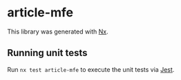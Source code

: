 # article-mfe

This library was generated with [Nx](https://nx.dev).

## Running unit tests

Run `nx test article-mfe` to execute the unit tests via [Jest](https://jestjs.io).
